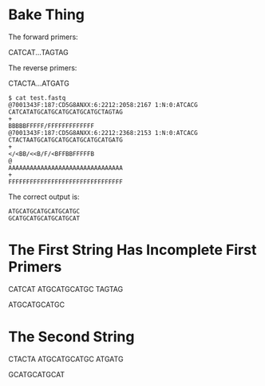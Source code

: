 # Bake Thing

The forward primers:

CATCAT...TAGTAG

The reverse primers:

CTACTA...ATGATG

```
$ cat test.fastq
@7001343F:187:CD5G8ANXX:6:2212:2058:2167 1:N:0:ATCACG
CATCATATGCATGCATGCATGCATGCTAGTAG
+
BBBBBFFFFF/FFFFFFFFFFFFF
@7001343F:187:CD5G8ANXX:6:2212:2368:2153 1:N:0:ATCACG
CTACTAATGCATGCATGCATGCATGCATGATG
+
</<BB/<<B/F/<BFFBBFFFFFB
@
AAAAAAAAAAAAAAAAAAAAAAAAAAAAAAAA
+
FFFFFFFFFFFFFFFFFFFFFFFFFFFFFFFF
```

The correct output is:

```
ATGCATGCATGCATGCATGC
GCATGCATGCATGCATGCAT
```

# The First String Has Incomplete First Primers

CATCAT ATGCATGCATGC TAGTAG

ATGCATGCATGC

# The Second String 

CTACTA ATGCATGCATGC ATGATG

GCATGCATGCAT


